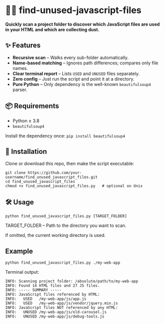 # 🕵️‍♂️ find-unused-javascript-files

**Quickly scan a project folder to discover which JavaScript files are used in your HTML and which are collecting dust.**

## ✨ Features

* **Recursive scan** – Walks every sub-folder automatically.  
* **Name-based matching** – Ignores path differences; compares only file names.  
* **Clear terminal report** – Lists `USED` and `UNUSED` files separately.  
* **Zero config** – Just run the script and point it at a directory.  
* **Pure Python** – Only dependency is the well-known `beautifulsoup4` parser.

## 📦 Requirements

* Python ≥ 3.8  
* `beautifulsoup4`  

Install the dependency once:
`pip install beautifulsoup4`

## 🚀 Installation
Clone or download this repo, then make the script executable:
```
git clone https://github.com/your-username/find_unused_javascript_files.git
cd find_unused_javascript_files
chmod +x find_unused_javascript_files.py   # optional on Unix
```

## 🛠️ Usage
`python find_unused_javascript_files.py [TARGET_FOLDER]`

TARGET_FOLDER – Path to the directory you want to scan.

If omitted, the current working directory is used.

## Example

`python find_unused_javascript_files.py ./my-web-app`

Terminal output:
```
INFO: Scanning project folder: /absolute/path/to/my-web-app
INFO: Found 14 HTML files and 27 JS files.
INFO: ----- SUMMARY -----
INFO: JavaScript files referenced by HTML:
INFO:   USED   /my-web-app/js/app.js
INFO:   USED   /my-web-app/js/vendor/jquery.min.js
INFO: JavaScript files NOT referenced by any HTML:
INFO:   UNUSED /my-web-app/js/old-carousel.js
INFO:   UNUSED /my-web-app/js/debug-tools.js
```


